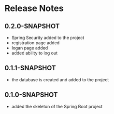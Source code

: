 # Release Notes

## 0.2.0-SNAPSHOT

* Spring Security added to the project
* registration page added
* logan page added
* added ability to log out

## 0.1.1-SNAPSHOT

* the database is created and added to the project

## 0.1.0-SNAPSHOT

* added the skeleton of the Spring Boot project
